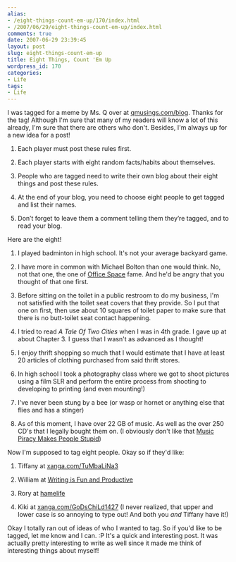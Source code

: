 ```yaml
---
alias:
- /eight-things-count-em-up/170/index.html
- /2007/06/29/eight-things-count-em-up/index.html
comments: true
date: 2007-06-29 23:39:45
layout: post
slug: eight-things-count-em-up
title: Eight Things, Count 'Em Up
wordpress_id: 170
categories:
- Life
tags:
- Life
---
```


I was tagged for a meme by Ms. Q over at [qmusings.com/blog](http://qmusings.com/blog).  Thanks for the tag!  Although I'm sure that many of my readers will know a lot of this already, I'm sure that there are others who don't.  Besides, I'm always up for a new idea for a post!





  1. Each player must post these rules first.


  2. Each player starts with eight random facts/habits about themselves.


  3. People who are tagged need to write their own blog about their eight things and post these rules.


  4. At the end of your blog, you need to choose eight people to get tagged and list their names.



  5. Don’t forget to leave them a comment telling them they’re tagged, and to read your blog.



Here are the eight!


  1. I played badminton in high school.  It's not your average backyard game.


  2. I have more in common with Michael Bolton than one would think.  No, not that one, the one of [Office Space](http://en.wikipedia.org/wiki/Office_Space) fame.  And he'd be angry that you thought of that one first.


  3. Before sitting on the toilet in a public restroom to do my business, I'm not satisfied with the toilet seat covers that they provide.  So I put that one on first, then use about 10 squares of toilet paper to make sure that there is no butt-toilet seat contact happening.


  4. I tried to read _A Tale Of Two Cities_ when I was in 4th grade.  I gave up at about Chapter 3.  I guess that I wasn't as advanced as I thought!


  5. I enjoy thrift shopping so much that I would estimate that I have at least 20 articles of clothing purchased from said thrift stores.


  6. In high school I took a photography class where we got to shoot pictures using a film SLR and perform the entire process from shooting to developing to printing (and even mounting!)


  7. I've never been stung by a bee (or wasp or hornet or anything else that flies and has a stinger)


  8. As of this moment, I have over 22 GB of music.  As well as the over 250 CD's that I legally bought them on.  (I obviously don't like that [Music Piracy Makes People Stupid](http://www.goingthewongway.com/2007/05/14/music-piracy-makes-people-stupid/))



Now I'm supposed to tag eight people.  Okay so if they'd like:


  1. Tiffany at [xanga.com/TuMbaLiNa3](http://www.xanga.com/TuMbaLiNa3)


  2. William at [Writing is Fun and Productive](http://eclectiastes.blogspot.com/)


  3. Rory at [hamelife](http://hamelife.com/)


  4. Kiki at [xanga.com/GoDsChiLd1427](http://www.xanga.com/GoDsChiLd1427) (I never realized, that upper and lower case is so annoying to type out!  And both you _and_ Tiffany have it!)



Okay I totally ran out of ideas of who I wanted to tag.  So if you'd like to be tagged, let me know and I can.  :P  It's a quick and interesting post.  It was actually pretty interesting to write as well since it made me think of interesting things about myself!
